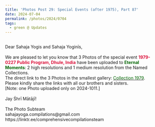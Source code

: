 ```yaml
---
title: 'Photos Post 29: Special Events (after 1975), Part 87'
date: 2024-07-04
permalink: /photos/2024/0704
tags:
  - green @ Updates
---
```


<p>
<br>
Dear Sahaja Yogis and Sahaja Yoginīs,<br>
<br>
We are pleased to let you know that 3 Photos of the special event <font color="Crimson"><b>1979-0227 Public Program, Dhule, India</b></font> have been uploaded to <font color="DarkGreen"><b>Eternal Moments</b></font>: 2 high resolutions and 1 medium resolution from the Named Collections.<br>
The direct link to the 3 Photos in the smallest gallery: <a href="https://eternalmoments.smugmug.com/Collections/Raj-Kunwar-Raul-Collection/1979"><font color="DarkGreen">Collection 1979</font></a>.<br>
Please kindly share the links with all our brothers and sisters.<br>
[Note: one Photo uploaded only on 2024-1011.]<br>
<br>
Jay Śhrī Mātājī!<br>
<br>
The Photo Subteam<br>
sahajayoga.compilations@gmail.com<br>
https://linktr.ee/comprehensivecompilationsteam
</p>